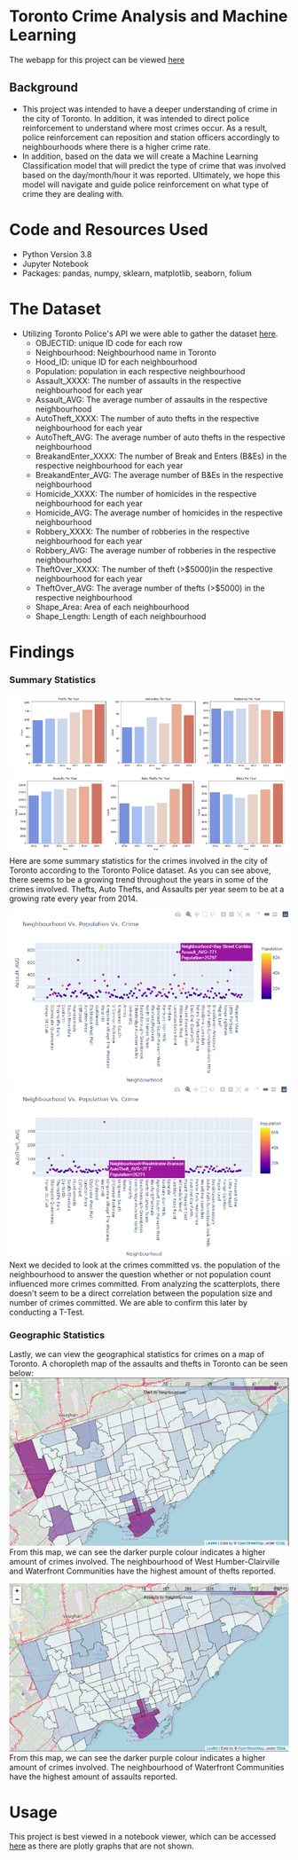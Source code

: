 # Toronto Crime Analysis and Machine Learning
The webapp for this project can be viewed [here](https://trtcrimeanalysis.netlify.app/)
## Background
- This project was intended to have a deeper understanding of crime in the city of Toronto. In addition, it was intended to direct police reinforcement to understand where most crimes occur. As a result, police reinforcement can reposition and station officers accordingly to neighbourhoods where there is a higher crime rate.
- In addition, based on the data we will create a Machine Learning Classification model that will predict the type of crime that was involved based on the day/month/hour it was reported. Ultimately, we hope this model will navigate and guide police reinforcement on what type of crime they are dealing with.
# Code and Resources Used
- Python Version 3.8
- Jupyter Notebook
- Packages: pandas, numpy, sklearn, matplotlib, seaborn, folium
# The Dataset
- Utilizing Toronto Police's API we were able to gather the dataset [here](https://data.torontopolice.on.ca/pages/open-data).
	- OBJECTID: unique ID code for each row
	- Neighbourhood: Neighbourhood name in Toronto
	- Hood_ID: unique ID for each neighbourhood
	- Population: population in each respective neighbourhood
	- Assault_XXXX: The number of assaults in the respective neighbourhood for each year
	- Assault_AVG: The average number of assaults in the respective neighbourhood
	- AutoTheft_XXXX: The number of auto thefts in the respective neighbourhood for each year
	- AutoTheft_AVG: The average number of auto thefts in the respective neighbourhood
	- BreakandEnter_XXXX: The number of Break and Enters (B&Es) in the respective neighbourhood for each year
	- BreakandEnter_AVG: The average number of B&Es in the respective neighbourhood
	- Homicide_XXXX: The number of homicides in the respective neighbourhood for each year
	- Homicide_AVG: The average number of homicides in the respective neighbourhood
	- Robbery_XXXX: The number of robberies in the respective neighbourhood for each year
	- Robbery_AVG: The average number of robberies in the respective neighbourhood
	- TheftOver_XXXX: The number of theft (>$5000)in the respective neighbourhood for each year
	- TheftOver_AVG: The average number of thefts (>$5000) in the respective neighbourhood
	- Shape_Area: Area of each neighbourhood
	- Shape_Length: Length of each neighbourhood
# Findings
### Summary Statistics
![](https://github.com/jason-huynh83/Toronto-Crime/blob/master/Images/Crimes1.PNG) ![](https://github.com/jason-huynh83/Toronto-Crime/blob/master/Images/Crime2.PNG)
Here are some summary statistics for the crimes involved in the city of Toronto according to the Toronto Police dataset. As you can see above, there seems to be a growing trend throughout the years in some of the crimes involved. Thefts, Auto Thefts, and Assaults per year seem to be at a growing rate every year from 2014. 

![](https://github.com/jason-huynh83/Toronto-Crime/blob/master/Images/assault_nbh_pop.PNG) ![](https://github.com/jason-huynh83/Toronto-Crime/blob/master/Images/auto_nbh_pop.PNG)
Next we decided to look at the crimes committed vs. the population of the neighbourhood to answer the question whether or not population count influenced more crimes committed. From analyzing the scatterplots, there doesn't seem to be a direct correlation between the population size and number of crimes committed. We are able to confirm this later by conducting a T-Test.

### Geographic Statistics
Lastly, we can view the geographical statistics for crimes on a map of Toronto. A choropleth map of the assaults and thefts in Toronto can be seen below:
![](https://github.com/jason-huynh83/Toronto-Crime/blob/master/Images/theft_map.PNG)
From this map, we can see the darker purple colour indicates a higher amount of crimes involved. The neighbourhood of West Humber-Clairville and Waterfront Communities have the highest amount of thefts reported.

![](https://github.com/jason-huynh83/Toronto-Crime/blob/master/Images/Assault_map.PNG)
From this map, we can see the darker purple colour indicates a higher amount of crimes involved. The neighbourhood of Waterfront Communities have the highest amount of assaults reported.

# Usage 
This project is best viewed in a notebook viewer, which can be accessed [here](https://nbviewer.jupyter.org/github/jason-huynh83/Toronto-Crime/blob/master/Toronto_Crime.ipynb) as there are plotly graphs that are not shown.
